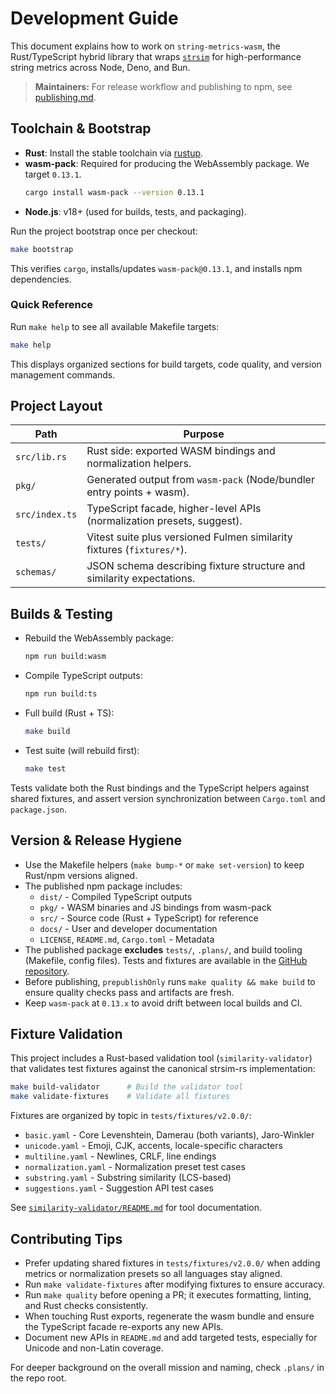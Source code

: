 # Development Guide

This document explains how to work on `string-metrics-wasm`, the Rust/TypeScript hybrid library that
wraps [`strsim`](https://docs.rs/strsim/latest/strsim/) for high-performance string metrics across
Node, Deno, and Bun.

> **Maintainers:** For release workflow and publishing to npm, see [publishing.md](publishing.md).

## Toolchain & Bootstrap

- **Rust**: Install the stable toolchain via [rustup](https://rustup.rs/).
- **wasm-pack**: Required for producing the WebAssembly package. We target `0.13.1`.
  ```bash
  cargo install wasm-pack --version 0.13.1
  ```
- **Node.js**: v18+ (used for builds, tests, and packaging).

Run the project bootstrap once per checkout:

```bash
make bootstrap
```

This verifies `cargo`, installs/updates `wasm-pack@0.13.1`, and installs npm dependencies.

### Quick Reference

Run `make help` to see all available Makefile targets:

```bash
make help
```

This displays organized sections for build targets, code quality, and version management commands.

## Project Layout

| Path           | Purpose                                                                |
| -------------- | ---------------------------------------------------------------------- |
| `src/lib.rs`   | Rust side: exported WASM bindings and normalization helpers.           |
| `pkg/`         | Generated output from `wasm-pack` (Node/bundler entry points + wasm).  |
| `src/index.ts` | TypeScript facade, higher-level APIs (normalization presets, suggest). |
| `tests/`       | Vitest suite plus versioned Fulmen similarity fixtures (`fixtures/*`). |
| `schemas/`     | JSON schema describing fixture structure and similarity expectations.  |

## Builds & Testing

- Rebuild the WebAssembly package:
  ```bash
  npm run build:wasm
  ```
- Compile TypeScript outputs:
  ```bash
  npm run build:ts
  ```
- Full build (Rust + TS):
  ```bash
  make build
  ```
- Test suite (will rebuild first):
  ```bash
  make test
  ```

Tests validate both the Rust bindings and the TypeScript helpers against shared fixtures, and assert
version synchronization between `Cargo.toml` and `package.json`.

## Version & Release Hygiene

- Use the Makefile helpers (`make bump-*` or `make set-version`) to keep Rust/npm versions aligned.
- The published npm package includes:
  - `dist/` - Compiled TypeScript outputs
  - `pkg/` - WASM binaries and JS bindings from wasm-pack
  - `src/` - Source code (Rust + TypeScript) for reference
  - `docs/` - User and developer documentation
  - `LICENSE`, `README.md`, `Cargo.toml` - Metadata
- The published package **excludes** `tests/`, `.plans/`, and build tooling (Makefile, config
  files). Tests and fixtures are available in the
  [GitHub repository](https://github.com/3leaps/string-metrics-wasm).
- Before publishing, `prepublishOnly` runs `make quality && make build` to ensure quality checks
  pass and artifacts are fresh.
- Keep `wasm-pack` at `0.13.x` to avoid drift between local builds and CI.

## Fixture Validation

This project includes a Rust-based validation tool (`similarity-validator`) that validates test
fixtures against the canonical strsim-rs implementation:

```bash
make build-validator      # Build the validator tool
make validate-fixtures    # Validate all fixtures
```

Fixtures are organized by topic in `tests/fixtures/v2.0.0/`:

- `basic.yaml` - Core Levenshtein, Damerau (both variants), Jaro-Winkler
- `unicode.yaml` - Emoji, CJK, accents, locale-specific characters
- `multiline.yaml` - Newlines, CRLF, line endings
- `normalization.yaml` - Normalization preset test cases
- `substring.yaml` - Substring similarity (LCS-based)
- `suggestions.yaml` - Suggestion API test cases

See [`similarity-validator/README.md`](../similarity-validator/README.md) for tool documentation.

## Contributing Tips

- Prefer updating shared fixtures in `tests/fixtures/v2.0.0/` when adding metrics or normalization
  presets so all languages stay aligned.
- Run `make validate-fixtures` after modifying fixtures to ensure accuracy.
- Run `make quality` before opening a PR; it executes formatting, linting, and Rust checks
  consistently.
- When touching Rust exports, regenerate the wasm bundle and ensure the TypeScript facade re-exports
  any new APIs.
- Document new APIs in `README.md` and add targeted tests, especially for Unicode and non-Latin
  coverage.

For deeper background on the overall mission and naming, check `.plans/` in the repo root.
